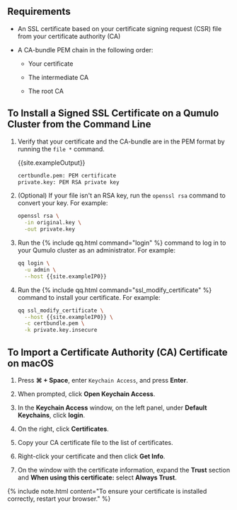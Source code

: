 ## Requirements

* An SSL certificate based on your certificate signing request (CSR) file from your certificate authority (CA)

* A CA-bundle PEM chain in the following order:

  * Your certificate

  * The intermediate CA

  * The root CA

## To Install a Signed SSL Certificate on a Qumulo Cluster from the Command Line

1. Verify that your certificate and the CA-bundle are in the PEM format by running the `file *` command.

   {{site.exampleOutput}}

   ```bash
   certbundle.pem: PEM certificate
   private.key: PEM RSA private key
   ```

1. (Optional) If your file isn't an RSA key, run the `openssl rsa` command to convert your key. For example:

   ```bash
   openssl rsa \
     -in original.key \
     -out private.key
   ```

1. Run the {% include qq.html command="login" %} command to log in to your Qumulo cluster as an administrator. For example:

   ```bash
   qq login \
     -u admin \
     --host {{site.exampleIP0}}
   ```

1. Run the {% include qq.html command="ssl_modify_certificate" %} command to install your certificate. For example:

   ```bash
   qq ssl_modify_certificate \
     --host {{site.exampleIP0}} \
     -c certbundle.pem \
     -k private.key.insecure
   ```

## To Import a Certificate Authority (CA) Certificate on macOS

1. Press **&#8984; + Space**, enter `Keychain Access`, and press **Enter**.

1. When prompted, click **Open Keychain Access**.

1. In the **Keychain Access** window, on the left panel, under **Default Keychains**, click **login**.

1. On the right, click **Certificates**.

1. Copy your CA certificate file to the list of certificates.

1. Right-click your certificate and then click **Get Info**.

1. On the window with the certificate information, expand the **Trust** section and **When using this certificate:** select **Always Trust**.

{% include note.html content="To ensure your certificate is installed correctly, restart your browser." %}
